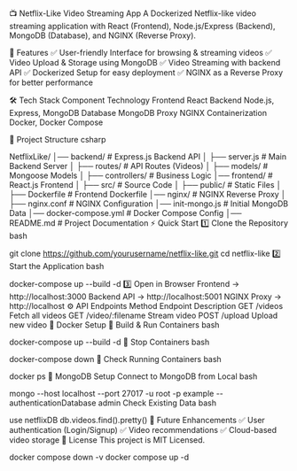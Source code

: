 📺 Netflix-Like Video Streaming App
A Dockerized Netflix-like video streaming application with React (Frontend), Node.js/Express (Backend), MongoDB (Database), and NGINX (Reverse Proxy).

🚀 Features
✅ User-friendly Interface for browsing & streaming videos
✅ Video Upload & Storage using MongoDB
✅ Video Streaming with backend API
✅ Dockerized Setup for easy deployment
✅ NGINX as a Reverse Proxy for better performance

🛠️ Tech Stack
Component	Technology
Frontend	React
Backend	Node.js, Express, MongoDB
Database	MongoDB
Proxy	NGINX
Containerization	Docker, Docker Compose


📂 Project Structure
csharp

NetflixLike/
│── backend/            # Express.js Backend API
│   ├── server.js       # Main Backend Server
│   ├── routes/         # API Routes (Videos)
│   ├── models/         # Mongoose Models
│   ├── controllers/    # Business Logic
│── frontend/           # React.js Frontend
│   ├── src/            # Source Code
│   ├── public/         # Static Files
│   ├── Dockerfile      # Frontend Dockerfile
│── nginx/              # NGINX Reverse Proxy
│   ├── nginx.conf      # NGINX Configuration
│── init-mongo.js       # Initial MongoDB Data
│── docker-compose.yml  # Docker Compose Config
│── README.md           # Project Documentation
⚡ Quick Start
1️⃣ Clone the Repository
bash

git clone https://github.com/yourusername/netflix-like.git
cd netflix-like
2️⃣ Start the Application
bash

docker-compose up --build -d
3️⃣ Open in Browser
Frontend → http://localhost:3000
Backend API → http://localhost:5001
NGINX Proxy → http://localhost
⚙️ API Endpoints
Method	Endpoint	Description
GET	/videos	Fetch all videos
GET	/video/:filename	Stream video
POST	/upload	Upload new video
🐳 Docker Setup
🔹 Build & Run Containers
bash

docker-compose up --build -d
🔹 Stop Containers
bash

docker-compose down
🔹 Check Running Containers
bash

docker ps
📡 MongoDB Setup
Connect to MongoDB from Local
bash

mongo --host localhost --port 27017 -u root -p example --authenticationDatabase admin
Check Existing Data
bash

use netflixDB
db.videos.find().pretty()
🌟 Future Enhancements
✅ User authentication (Login/Signup)
✅ Video recommendations
✅ Cloud-based video storage
📜 License
This project is MIT Licensed.

docker compose down -v
docker compose up -d
